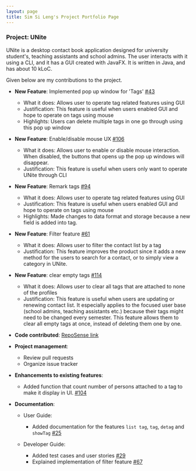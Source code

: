 ```yaml
---
layout: page
title: Sim Si Leng's Project Portfolio Page
---
```


### Project: UNite

UNite is a desktop contact book application designed for university student's, teaching assistants and school admins. The user interacts with it using a CLI, and it has a GUI created with JavaFX. It is written in Java, and has about 10 kLoC.

Given below are my contributions to the project.

* **New Feature**: Implemented pop up window for 'Tags' [#43](https://github.com/AY2122S2-CS2103T-W12-2/tp/pull/43)
  * What it does: Allows user to operate tag related features using GUI
  * Justification: This feature is useful when users enabled GUI and hope to operate on tags using mouse
  * Highlights: Users can delete multiple tags in one go through using this pop up window

* **New Feature**: Enable/disable mouse UX [#106](https://github.com/AY2122S2-CS2103T-W12-2/tp/pull/106)
  * What it does: Allows user to enable or disable mouse interaction. When disabled, the buttons that opens up the pop up
    windows will disappear.
  * Justification: This feature is useful when users only want to operate UNite through CLI

* **New Feature**: Remark tags [#94](https://github.com/AY2122S2-CS2103T-W12-2/tp/pull/94)
  * What it does: Allows user to operate tag related features using GUI
  * Justification: This feature is useful when users enabled GUI and hope to operate on tags using mouse
  * Highlights: Made changes to data format and storage because a new field is added into tag.

* **New Feature**: Filter feature [#61](https://github.com/AY2122S2-CS2103T-W12-2/tp/pull/61)
  * What it does: Allows user to filter the contact list by a tag
  * Justification: This feature improves the product since it adds a new method for the users to search for a contact,
    or to simply view a category in UNite.

* **New Feature**: clear empty tags [#114](https://github.com/AY2122S2-CS2103T-W12-2/tp/pull/114)
  * What it does: Allows user to clear all tags that are attached to none of the profiles 
  * Justification: This feature is useful when users are updating or renewing contact list. It especially applies to the
    focused user base (school admins, teaching assistants etc.) because their tags might need to be changed every semester.
    This feature allows them to clear all empty tags at once, instead of deleting them one by one.

* **Code contributed**: [RepoSense link](https://nus-cs2103-ay2122s2.github.io/tp-dashboard/?search=pnutzz-0207&sort=groupTitle&sortWithin=title&timeframe=commit&mergegroup=&groupSelect=groupByRepos&breakdown=true&checkedFileTypes=docs~functional-code~test-code~other&since=2022-02-18&tabOpen=true&tabType=zoom&zA=pnutzz-0207&zR=AY2122S2-CS2103T-W12-2%2Ftp%5Bmaster%5D&zACS=30.23076923076923&zS=2022-02-18&zFS=W12&zU=2022-03-02&zMG=false&zFTF=commit&zFGS=groupByRepos&zFR=false&tabAuthor=junjieteoh&tabRepo=AY2122S2-CS2103T-W12-2%2Ftp%5Bmaster%5D&authorshipIsMergeGroup=false&authorshipFileTypes=&authorshipIsBinaryFileTypeChecked=false&zFT=docs)


* **Project management**:
  * Review pull requests
  * Organize issue tracker
  
* **Enhancements to existing features**:
  * Added function that count number of persons attached to a tag to make it display in UI. [#104](https://github.com/AY2122S2-CS2103T-W12-2/tp/pull/104)

* **Documentation**:
  * User Guide:
    * Added documentation for the features `list tag`, `tag`, `detag` and `showTag` [\#25](https://github.com/AY2122S2-CS2103T-W12-2/tp/pull/25)

  * Developer Guide:
    * Added test cases and user stories [#29](https://github.com/AY2122S2-CS2103T-W12-2/tp/pull/29)
    * Explained implementation of filter feature [#67](https://github.com/AY2122S2-CS2103T-W12-2/tp/pull/67)
  
